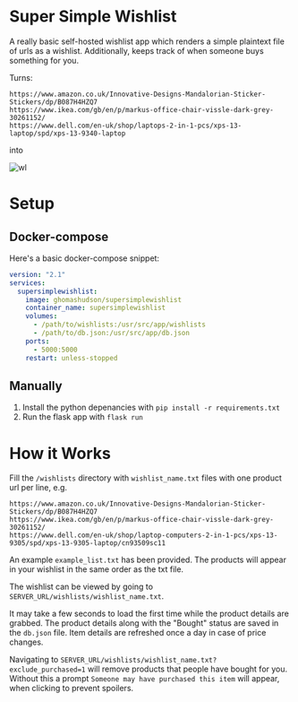 # Super Simple Wishlist
A really basic self-hosted wishlist app which renders a simple plaintext file of urls as a wishlist. Additionally, keeps track of when someone buys something for you.

Turns:

```
https://www.amazon.co.uk/Innovative-Designs-Mandalorian-Sticker-Stickers/dp/B087H4HZQ7
https://www.ikea.com/gb/en/p/markus-office-chair-vissle-dark-grey-30261152/
https://www.dell.com/en-uk/shop/laptops-2-in-1-pcs/xps-13-laptop/spd/xps-13-9340-laptop
```

into

![wl](https://user-images.githubusercontent.com/13795113/173165446-e1487d46-0003-40fd-98d9-19df9ac3683f.png)

# Setup
## Docker-compose
Here's a basic docker-compose snippet:
```yaml
version: "2.1"
services:
  supersimplewishlist:
    image: ghomashudson/supersimplewishlist
    container_name: supersimplewishlist
    volumes:
      - /path/to/wishlists:/usr/src/app/wishlists
      - /path/to/db.json:/usr/src/app/db.json
    ports:
      - 5000:5000
    restart: unless-stopped
```

## Manually
1. Install the python depenancies with `pip install -r requirements.txt`
2. Run the flask app with `flask run`


# How it Works
Fill the `/wishlists` directory with `wishlist_name.txt` files with one product url per line, e.g.
```
https://www.amazon.co.uk/Innovative-Designs-Mandalorian-Sticker-Stickers/dp/B087H4HZQ7
https://www.ikea.com/gb/en/p/markus-office-chair-vissle-dark-grey-30261152/
https://www.dell.com/en-uk/shop/laptop-computers-2-in-1-pcs/xps-13-9305/spd/xps-13-9305-laptop/cn93509sc11
```
An example `example_list.txt` has been provided. The products will appear in your wishlist in the same order as the txt file.

The wishlist can be viewed by going to `SERVER_URL/wishlists/wishlist_name.txt`.

It may take a few seconds to load the first time while the product details are grabbed. The product details along with the "Bought" status are saved in the `db.json` file. Item details are refreshed once a day in case of price changes.

Navigating to `SERVER_URL/wishlists/wishlist_name.txt?exclude_purchased=1` will remove products that people have bought for you. Without this a prompt `Someone may have purchased this item` will appear, when clicking to prevent spoilers.


